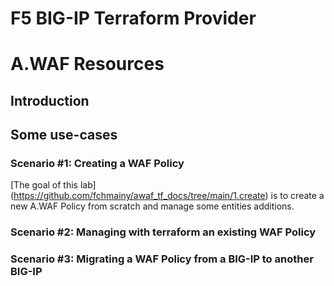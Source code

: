 # F5 BIG-IP Terraform Provider
# A.WAF Resources


## Introduction


## Some use-cases



### Scenario #1: Creating a WAF Policy

[The goal of this lab] (https://github.com/fchmainy/awaf_tf_docs/tree/main/1.create) is to create a new A.WAF Policy from scratch and manage some entities additions.



### Scenario #2: Managing with terraform an existing WAF Policy





### Scenario #3: Migrating a WAF Policy from a BIG-IP to another BIG-IP


